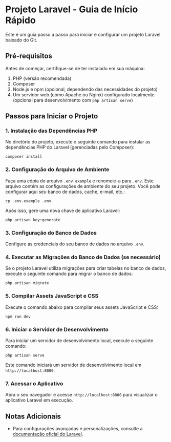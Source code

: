 
# Projeto Laravel - Guia de Início Rápido

Este é um guia passo a passo para iniciar e configurar um projeto Laravel baixado do Git.

## Pré-requisitos

Antes de começar, certifique-se de ter instalado em sua máquina:

1. PHP (versão recomendada)
2. Composer
3. Node.js e npm (opcional, dependendo das necessidades do projeto)
4. Um servidor web (como Apache ou Nginx) configurado localmente (opcional para desenvolvimento com `php artisan serve`)

## Passos para Iniciar o Projeto

### 1. Instalação das Dependências PHP

No diretório do projeto, execute o seguinte comando para instalar as dependências PHP do Laravel (gerenciadas pelo Composer):

```
composer install
```

### 2. Configuração do Arquivo de Ambiente

Faça uma cópia do arquivo `.env.example` e renomeie-a para `.env`. Este arquivo contém as configurações de ambiente do seu projeto. Você pode configurar aqui seu banco de dados, cache, e-mail, etc.:

```
cp .env.example .env
```

Após isso, gere uma nova chave de aplicativo Laravel:

```
php artisan key:generate
```

### 3. Configuração do Banco de Dados

Configure as credenciais do seu banco de dados no arquivo `.env`.

### 4. Executar as Migrações do Banco de Dados (se necessário)

Se o projeto Laravel utiliza migrações para criar tabelas no banco de dados, execute o seguinte comando para migrar o banco de dados:

```
php artisan migrate
```

### 5. Compilar Assets JavaScript e CSS

Execute o comando abaixo para compilar seus assets JavaScript e CSS:

```
npm run dev
```

### 6. Iniciar o Servidor de Desenvolvimento

Para iniciar um servidor de desenvolvimento local, execute o seguinte comando:

```
php artisan serve
```

Este comando iniciará um servidor de desenvolvimento local em `http://localhost:8000`.

### 7. Acessar o Aplicativo

Abra o seu navegador e acesse `http://localhost:8000` para visualizar o aplicativo Laravel em execução.

## Notas Adicionais

- Para configurações avançadas e personalizações, consulte a [documentação oficial do Laravel](https://laravel.com/docs).
```